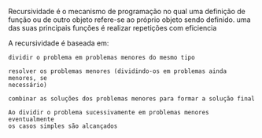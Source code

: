 Recursividade é o mecanismo de programação no qual uma definição de
função ou de outro objeto refere-se ao próprio objeto sendo definido.
uma das suas principais funções é realizar repetições com eficiencia

A recursividade é baseada em:

    dividir o problema em problemas menores do mesmo tipo

    resolver os problemas menores (dividindo-os em problemas ainda menores, se
    necessário)

    combinar as soluções dos problemas menores para formar a solução final

    Ao dividir o problema sucessivamente em problemas menores eventualmente
    os casos simples são alcançados